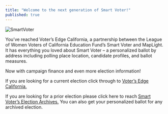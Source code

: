 ```yaml
---
title: "Welcome to the next generation of Smart Voter!"
published: true
---
```

<img src="/content/image/partners/smartvoter.png" alt="SmartVoter" />

You’ve reached Voter’s Edge California, a partnership between the League of Women Voters of California Education Fund’s Smart Voter and MapLight.
It has everything you loved about Smart Voter – a personalized ballot by address including polling place location, candidate profiles, and ballot measures.

Now with campaign finance and even more election information!

<i class="fa fa-chevron-circle-right"></i>If you are looking for a current election click through to <a href="/ca">Voter’s Edge California.</a>

<i class="fa fa-chevron-circle-right"></i>If you are looking for a prior election please click here to reach <a href="http://smartvoter.org" target="_blank">Smart Voter’s Election Archives.</a> You can also get your personalized ballot for any archived election.
